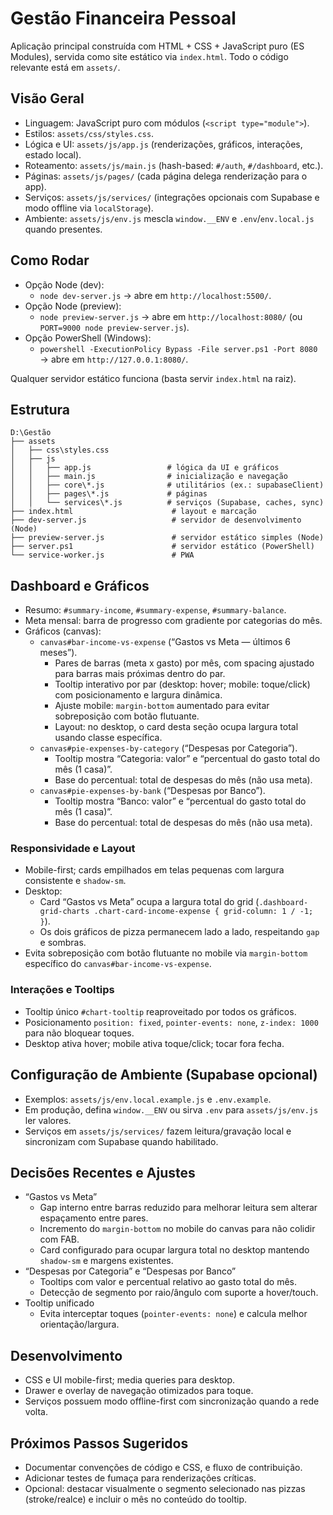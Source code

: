 # Gestão Financeira Pessoal

Aplicação principal construída com HTML + CSS + JavaScript puro (ES Modules), servida como site estático via `index.html`. Todo o código relevante está em `assets/`.

## Visão Geral
- Linguagem: JavaScript puro com módulos (`<script type="module">`).
- Estilos: `assets/css/styles.css`.
- Lógica e UI: `assets/js/app.js` (renderizações, gráficos, interações, estado local).
- Roteamento: `assets/js/main.js` (hash-based: `#/auth`, `#/dashboard`, etc.).
- Páginas: `assets/js/pages/` (cada página delega renderização para o app).
- Serviços: `assets/js/services/` (integrações opcionais com Supabase e modo offline via `localStorage`).
- Ambiente: `assets/js/env.js` mescla `window.__ENV` e `.env`/`env.local.js` quando presentes.

## Como Rodar
- Opção Node (dev):
  - `node dev-server.js` → abre em `http://localhost:5500/`.
- Opção Node (preview):
  - `node preview-server.js` → abre em `http://localhost:8080/` (ou `PORT=9000 node preview-server.js`).
- Opção PowerShell (Windows):
  - `powershell -ExecutionPolicy Bypass -File server.ps1 -Port 8080` → abre em `http://127.0.0.1:8080/`.

Qualquer servidor estático funciona (basta servir `index.html` na raiz).

## Estrutura
```
D:\Gestão
├── assets
│   ├── css\styles.css
│   ├── js
│   │   ├── app.js                 # lógica da UI e gráficos
│   │   ├── main.js                # inicialização e navegação
│   │   ├── core\*.js              # utilitários (ex.: supabaseClient)
│   │   ├── pages\*.js             # páginas
│   │   └── services\*.js          # serviços (Supabase, caches, sync)
├── index.html                      # layout e marcação
├── dev-server.js                   # servidor de desenvolvimento (Node)
├── preview-server.js               # servidor estático simples (Node)
├── server.ps1                      # servidor estático (PowerShell)
└── service-worker.js               # PWA
```

## Dashboard e Gráficos
- Resumo: `#summary-income`, `#summary-expense`, `#summary-balance`.
- Meta mensal: barra de progresso com gradiente por categorias do mês.
- Gráficos (canvas):
  - `canvas#bar-income-vs-expense` (“Gastos vs Meta — últimos 6 meses”).
    - Pares de barras (meta x gasto) por mês, com spacing ajustado para barras mais próximas dentro do par.
    - Tooltip interativo por par (desktop: hover; mobile: toque/click) com posicionamento e largura dinâmica.
    - Ajuste mobile: `margin-bottom` aumentado para evitar sobreposição com botão flutuante.
    - Layout: no desktop, o card desta seção ocupa largura total usando classe específica.
  - `canvas#pie-expenses-by-category` (“Despesas por Categoria”).
    - Tooltip mostra “Categoria: valor” e “percentual do gasto total do mês (1 casa)”.
    - Base do percentual: total de despesas do mês (não usa meta).
  - `canvas#pie-expenses-by-bank` (“Despesas por Banco”).
    - Tooltip mostra “Banco: valor” e “percentual do gasto total do mês (1 casa)”.
    - Base do percentual: total de despesas do mês (não usa meta).

### Responsividade e Layout
- Mobile-first; cards empilhados em telas pequenas com largura consistente e `shadow-sm`.
- Desktop:
  - Card “Gastos vs Meta” ocupa a largura total do grid (`.dashboard-grid-charts .chart-card-income-expense { grid-column: 1 / -1; }`).
  - Os dois gráficos de pizza permanecem lado a lado, respeitando `gap` e sombras.
- Evita sobreposição com botão flutuante no mobile via `margin-bottom` específico do `canvas#bar-income-vs-expense`.

### Interações e Tooltips
- Tooltip único `#chart-tooltip` reaproveitado por todos os gráficos.
- Posicionamento `position: fixed`, `pointer-events: none`, `z-index: 1000` para não bloquear toques.
- Desktop ativa hover; mobile ativa toque/click; tocar fora fecha.

## Configuração de Ambiente (Supabase opcional)
- Exemplos: `assets/js/env.local.example.js` e `.env.example`.
- Em produção, defina `window.__ENV` ou sirva `.env` para `assets/js/env.js` ler valores.
- Serviços em `assets/js/services/` fazem leitura/gravação local e sincronizam com Supabase quando habilitado.

## Decisões Recentes e Ajustes
- “Gastos vs Meta”
  - Gap interno entre barras reduzido para melhorar leitura sem alterar espaçamento entre pares.
  - Incremento do `margin-bottom` no mobile do canvas para não colidir com FAB.
  - Card configurado para ocupar largura total no desktop mantendo `shadow-sm` e margens existentes.
- “Despesas por Categoria” e “Despesas por Banco”
  - Tooltips com valor e percentual relativo ao gasto total do mês.
  - Detecção de segmento por raio/ângulo com suporte a hover/touch.
- Tooltip unificado
  - Evita interceptar toques (`pointer-events: none`) e calcula melhor orientação/largura.

## Desenvolvimento
- CSS e UI mobile-first; media queries para desktop.
- Drawer e overlay de navegação otimizados para toque.
- Serviços possuem modo offline-first com sincronização quando a rede volta.

## Próximos Passos Sugeridos
- Documentar convenções de código e CSS, e fluxo de contribuição.
- Adicionar testes de fumaça para renderizações críticas.
- Opcional: destacar visualmente o segmento selecionado nas pizzas (stroke/realce) e incluir o mês no conteúdo do tooltip.
